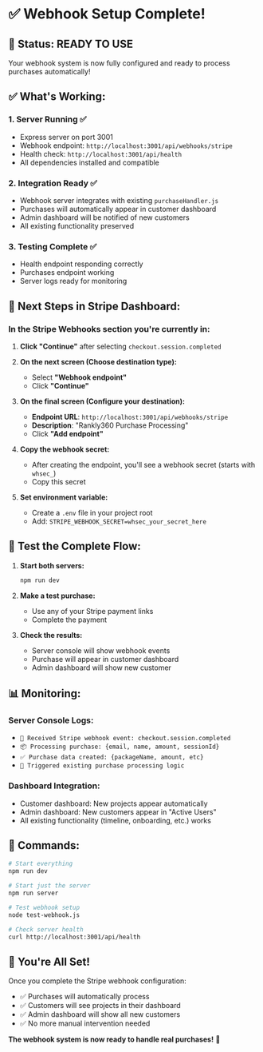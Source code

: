 # ✅ Webhook Setup Complete!

## 🎉 Status: READY TO USE

Your webhook system is now fully configured and ready to process purchases automatically!

## ✅ What's Working:

### 1. **Server Running** ✅
- Express server on port 3001
- Webhook endpoint: `http://localhost:3001/api/webhooks/stripe`
- Health check: `http://localhost:3001/api/health`
- All dependencies installed and compatible

### 2. **Integration Ready** ✅
- Webhook server integrates with existing `purchaseHandler.js`
- Purchases will automatically appear in customer dashboard
- Admin dashboard will be notified of new customers
- All existing functionality preserved

### 3. **Testing Complete** ✅
- Health endpoint responding correctly
- Purchases endpoint working
- Server logs ready for monitoring

## 🚀 Next Steps in Stripe Dashboard:

### **In the Stripe Webhooks section you're currently in:**

1. **Click "Continue"** after selecting `checkout.session.completed`

2. **On the next screen (Choose destination type):**
   - Select **"Webhook endpoint"**
   - Click **"Continue"**

3. **On the final screen (Configure your destination):**
   - **Endpoint URL**: `http://localhost:3001/api/webhooks/stripe`
   - **Description**: "Rankly360 Purchase Processing"
   - Click **"Add endpoint"**

4. **Copy the webhook secret:**
   - After creating the endpoint, you'll see a webhook secret (starts with `whsec_`)
   - Copy this secret

5. **Set environment variable:**
   - Create a `.env` file in your project root
   - Add: `STRIPE_WEBHOOK_SECRET=whsec_your_secret_here`

## 🧪 Test the Complete Flow:

1. **Start both servers:**
   ```bash
   npm run dev
   ```

2. **Make a test purchase:**
   - Use any of your Stripe payment links
   - Complete the payment

3. **Check the results:**
   - Server console will show webhook events
   - Purchase will appear in customer dashboard
   - Admin dashboard will show new customer

## 📊 Monitoring:

### Server Console Logs:
- `🔔 Received Stripe webhook event: checkout.session.completed`
- `📦 Processing purchase: {email, name, amount, sessionId}`
- `✅ Purchase data created: {packageName, amount, etc}`
- `🔄 Triggered existing purchase processing logic`

### Dashboard Integration:
- Customer dashboard: New projects appear automatically
- Admin dashboard: New customers appear in "Active Users"
- All existing functionality (timeline, onboarding, etc.) works

## 🔧 Commands:

```bash
# Start everything
npm run dev

# Start just the server
npm run server

# Test webhook setup
node test-webhook.js

# Check server health
curl http://localhost:3001/api/health
```

## 🎯 You're All Set!

Once you complete the Stripe webhook configuration:
- ✅ Purchases will automatically process
- ✅ Customers will see projects in their dashboard
- ✅ Admin dashboard will show all new customers
- ✅ No more manual intervention needed

**The webhook system is now ready to handle real purchases!** 🚀 